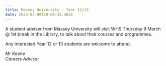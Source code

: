 ```yaml
---
title: Massey University - Year 12/13
date: 2023-03-08T20:06:35.403Z
---
```

A student adviser from Massey University will visit WHS Thursday 9 March @ 1st break in the Library, to talk about their courses and programmes. 

Any interested Year 12 or 13 students are welcome to attend.

*Mr Keene  
Careers Advisor*